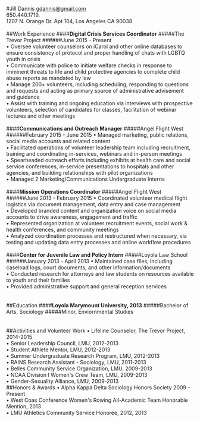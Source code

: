 #Jill Dannis
gdannis@gmail.com <br>
650.440.1719.<br>
1207 N. Orange Dr. Apt 104, Los Angeles CA 90038
<br><br>
##Work Experience
####<b>Digital Crisis Services Coordinator</b>
#####The Trevor Project
######June 2015 - Present
<br>• Oversee volunteer counselors on iCarol and other online databases to ensure consistency of protocol and proper handling of chats with LGBTQ youth in crisis<br>
• Communicate with police to initiate welfare checks in response to imminent threats to life and child protective agencies to complete child abuse reports as mandated by law <br>
• Manage 200+ volunteers, including scheduling, responding to questions and requests and acting as primary source of administrative advisement and guidance
<br>• Assist with training and ongoing education via interviews with prospective volunteers, selection of candidates for classes, facilitation of webinar lectures and other meetings<br><br>
####<b>Communications and Outreach Manager</b>
#####Angel Flight West
######February 2015 - June 2015
• Managed marketing, public relations, social media accounts and related content
<br>• Facilitated operations of volunteer leadership team including recruitment, training and coordinating in-services, webinars and in-person meetings 
<br>•  Spearheaded outreach efforts including exhibits at health care and social service conferences, in-service presentations to hospitals and other agencies, and building relationships with pilot organizations 
<br>•  Managed 2 Marketing/Communications Undergraduate Interns<br><br>
####<b>Mission Operations Coordinator</b>
#####Angel Flight West
######June 2013 - February 2015
• Coordinated volunteer medical flight logistics via document management, data entry and case management
<br>• Developed branded content and organization voice on social media accounts to drive awareness, engagement and traffic
<br>• Represented organization at volunteer recruitment events, social work & health conferences, and community meetings
<br>•  Analyzed coordination processes and restructured when necessary, via testing and updating data entry processes and online workflow procedures<br><br>
####<b>Center for Juvenile Law and Policy Intern</b>
#####Loyola Law School
######January 2013 - April 2013
• Maintained case files, including caseload logs, court documents, and other information/documents
<br>• Conducted research for attorneys and law students on resources available to youth and their families
<br>• Provided administrative support and general reception services<br><br><br>
##Education
####<b>Loyola Marymount University, 2013</b>
#####Bachelor of Arts, Sociology
#####Minor, Enviornmental Studies<br><br><br>
##Activities and Volunteer Work
• Lifeline Counselor, The Trevor Project, 2014-2015 <br>
• Senior Leadership Council, LMU, 2012-2013 <br>
• Student Athlete Mentor, LMU, 2012-2013 <br>
• Summer Undergraduate Research Program, LMU, 2012-2013 <br>
• RAINS Research Assistant - Sociology, LMU, 2011-2013 <br>
• Belles Community Service Organization, LMU, 2009-2013 <br>
• NCAA Division I Women's Crew Team, LMU, 2009-2013 <br>
• Gender-Sexuality Alliance, LMU, 2009-2013 <br>
##Honors & Awards
• Alpha Kappa Delta Sociology Honors Society 2009 - Present <br>
• West Coas Conference Women's Rowing All-Academic Team Honorable Mention, 2013<br>
• LMU Athletics Community Service Honoree, 2012, 2013<br>
